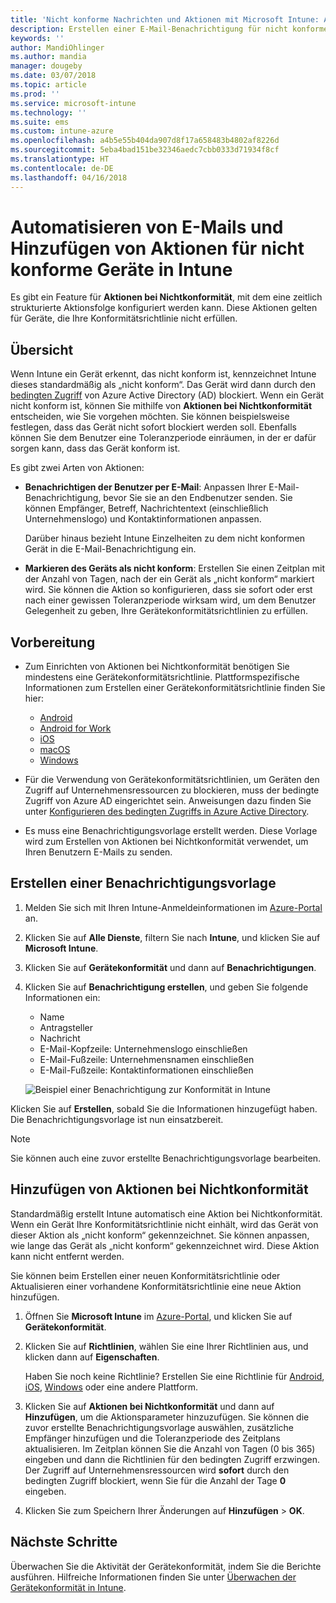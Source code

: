 ```yaml
---
title: 'Nicht konforme Nachrichten und Aktionen mit Microsoft Intune: Azure | Microsoft-Dokumentation'
description: Erstellen einer E-Mail-Benachrichtigung für nicht konforme Geräte. Hinzufügen von Aktionen, nachdem ein Gerät als nicht konform markiert wurde, z.B. das Hinzufügen einer Toleranzperiode, in der das Gerät konform werden soll, oder das Erstellen eines Zeitplans, um den Zugriff zu blockieren, bis das Gerät konform ist. Verwenden Sie dazu Microsoft Intune in Azure.
keywords: ''
author: MandiOhlinger
ms.author: mandia
manager: dougeby
ms.date: 03/07/2018
ms.topic: article
ms.prod: ''
ms.service: microsoft-intune
ms.technology: ''
ms.suite: ems
ms.custom: intune-azure
ms.openlocfilehash: a4b5e55b404da907d8f17a658483b4802af8226d
ms.sourcegitcommit: 5eba4bad151be32346aedc7cbb0333d71934f8cf
ms.translationtype: HT
ms.contentlocale: de-DE
ms.lasthandoff: 04/16/2018
---
```

# <a name="automate-email-and-add-actions-for-noncompliant-devices---intune"></a>Automatisieren von E-Mails und Hinzufügen von Aktionen für nicht konforme Geräte in Intune

Es gibt ein Feature für **Aktionen bei Nichtkonformität**, mit dem eine zeitlich strukturierte Aktionsfolge konfiguriert werden kann. Diese Aktionen gelten für Geräte, die Ihre Konformitätsrichtlinie nicht erfüllen. 

## <a name="overview"></a>Übersicht
Wenn Intune ein Gerät erkennt, das nicht konform ist, kennzeichnet Intune dieses standardmäßig als „nicht konform“. Das Gerät wird dann durch den [bedingten Zugriff](https://docs.microsoft.com/azure/active-directory/active-directory-conditional-access-azure-portal) von Azure Active Directory (AD) blockiert. Wenn ein Gerät nicht konform ist, können Sie mithilfe von **Aktionen bei Nichtkonformität** entscheiden, wie Sie vorgehen möchten. Sie können beispielsweise festlegen, dass das Gerät nicht sofort blockiert werden soll. Ebenfalls können Sie dem Benutzer eine Toleranzperiode einräumen, in der er dafür sorgen kann, dass das Gerät konform ist.

Es gibt zwei Arten von Aktionen:

- **Benachrichtigen der Benutzer per E-Mail**: Anpassen Ihrer E-Mail-Benachrichtigung, bevor Sie sie an den Endbenutzer senden. Sie können Empfänger, Betreff, Nachrichtentext (einschließlich Unternehmenslogo) und Kontaktinformationen anpassen.

    Darüber hinaus bezieht Intune Einzelheiten zu dem nicht konformen Gerät in die E-Mail-Benachrichtigung ein.

- **Markieren des Geräts als nicht konform**: Erstellen Sie einen Zeitplan mit der Anzahl von Tagen, nach der ein Gerät als „nicht konform“ markiert wird. Sie können die Aktion so konfigurieren, dass sie sofort oder erst nach einer gewissen Toleranzperiode wirksam wird, um dem Benutzer Gelegenheit zu geben, Ihre Gerätekonformitätsrichtlinien zu erfüllen.

## <a name="before-you-begin"></a>Vorbereitung

- Zum Einrichten von Aktionen bei Nichtkonformität benötigen Sie mindestens eine Gerätekonformitätsrichtlinie. Plattformspezifische Informationen zum Erstellen einer Gerätekonformitätsrichtlinie finden Sie hier:

  - [Android](compliance-policy-create-android.md)
  - [Android for Work](compliance-policy-create-android-for-work.md)
  - [iOS](compliance-policy-create-ios.md)
  - [macOS](compliance-policy-create-mac-os.md)
  - [Windows](compliance-policy-create-windows.md)

- Für die Verwendung von Gerätekonformitätsrichtlinien, um Geräten den Zugriff auf Unternehmensressourcen zu blockieren, muss der bedingte Zugriff von Azure AD eingerichtet sein. Anweisungen dazu finden Sie unter [Konfigurieren des bedingten Zugriffs in Azure Active Directory](https://docs.microsoft.com/azure/active-directory/active-directory-conditional-access-azure-portal).

- Es muss eine Benachrichtigungsvorlage erstellt werden. Diese Vorlage wird zum Erstellen von Aktionen bei Nichtkonformität verwendet, um Ihren Benutzern E-Mails zu senden.

## <a name="create-a-notification-message-template"></a>Erstellen einer Benachrichtigungsvorlage

1. Melden Sie sich mit Ihren Intune-Anmeldeinformationen im [Azure-Portal](https://portal.azure.com) an. 
2. Klicken Sie auf **Alle Dienste**, filtern Sie nach **Intune**, und klicken Sie auf **Microsoft Intune**.
3. Klicken Sie auf **Gerätekonformität** und dann auf **Benachrichtigungen**. 
4. Klicken Sie auf **Benachrichtigung erstellen**, und geben Sie folgende Informationen ein:

   - Name
   - Antragsteller
   - Nachricht
   - E-Mail-Kopfzeile: Unternehmenslogo einschließen
   - E-Mail-Fußzeile: Unternehmensnamen einschließen
   - E-Mail-Fußzeile: Kontaktinformationen einschließen

   ![Beispiel einer Benachrichtigung zur Konformität in Intune](./media/actionsfornoncompliance-1.PNG)

Klicken Sie auf **Erstellen**, sobald Sie die Informationen hinzugefügt haben. Die Benachrichtigungsvorlage ist nun einsatzbereit.

> [!NOTE]
> Sie können auch eine zuvor erstellte Benachrichtigungsvorlage bearbeiten.

## <a name="add-actions-for-noncompliance"></a>Hinzufügen von Aktionen bei Nichtkonformität

Standardmäßig erstellt Intune automatisch eine Aktion bei Nichtkonformität. Wenn ein Gerät Ihre Konformitätsrichtlinie nicht einhält, wird das Gerät von dieser Aktion als „nicht konform“ gekennzeichnet. Sie können anpassen, wie lange das Gerät als „nicht konform“ gekennzeichnet wird. Diese Aktion kann nicht entfernt werden.

Sie können beim Erstellen einer neuen Konformitätsrichtlinie oder Aktualisieren einer vorhandene Konformitätsrichtlinie eine neue Aktion hinzufügen. 

1. Öffnen Sie **Microsoft Intune** im [Azure-Portal](https://portal.azure.com), und klicken Sie auf **Gerätekonformität**.
2. Klicken Sie auf **Richtlinien**, wählen Sie eine Ihrer Richtlinien aus, und klicken dann auf **Eigenschaften**. 

   Haben Sie noch keine Richtlinie? Erstellen Sie eine Richtlinie für [Android](compliance-policy-create-android.md), [iOS](compliance-policy-create-ios.md), [Windows](compliance-policy-create-windows.md) oder eine andere Plattform.

3. Klicken Sie auf **Aktionen bei Nichtkonformität** und dann auf **Hinzufügen**, um die Aktionsparameter hinzuzufügen. Sie können die zuvor erstellte Benachrichtigungsvorlage auswählen, zusätzliche Empfänger hinzufügen und die Toleranzperiode des Zeitplans aktualisieren. Im Zeitplan können Sie die Anzahl von Tagen (0 bis 365) eingeben und dann die Richtlinien für den bedingten Zugriff erzwingen. Der Zugriff auf Unternehmensressourcen wird **sofort** durch den bedingten Zugriff blockiert, wenn Sie für die Anzahl der Tage **0** eingeben.

4. Klicken Sie zum Speichern Ihrer Änderungen auf **Hinzufügen** > **OK**.

## <a name="next-steps"></a>Nächste Schritte
Überwachen Sie die Aktivität der Gerätekonformität, indem Sie die Berichte ausführen. Hilfreiche Informationen finden Sie unter [Überwachen der Gerätekonformität in Intune](device-compliance-monitor.md).

